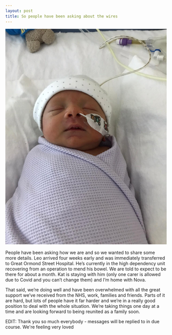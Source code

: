 ```yaml
---
layout: post 
title: So people have been asking about the wires
---
```



<IMG SRC="/assets/images/2020-05-09-wires.jpeg">

People have been asking how we are and so we wanted to share some more details. Leo arrived four weeks early and was immediately transferred to Great Ormond Street Hospital. He’s currently in the high dependency unit recovering from an operation to mend his bowel. We are told to expect to be there for about a month. Kat is staying with him (only one carer is allowed due to Covid and you can’t change them) and I’m home with Nova.

That said, we’re doing well and have been overwhelmed with all the great support we’ve received from the NHS, work, families and friends. Parts of it are hard, but lots of people have it far harder and we’re in a really good position to deal with the whole situation. We’re taking things one day at a time and are looking forward to being reunited as a family soon.

EDIT: Thank you so much everybody - messages will be replied to in due course. We're feeling very loved 

